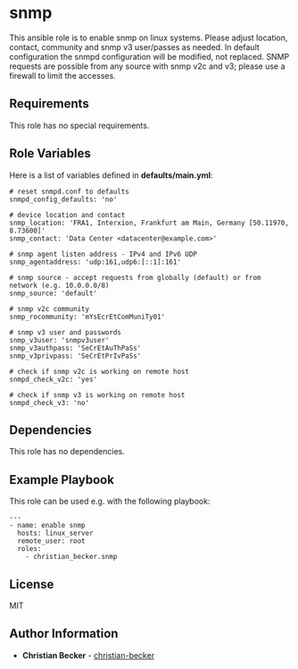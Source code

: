 snmp
====

This ansible role is to enable snmp on linux systems.
Please adjust location, contact, community and snmp v3 user/passes as needed.
In default configuration the snmpd configuration will be modified, not replaced. SNMP requests are possible from any source with snmp v2c and v3; please use a firewall to limit the accesses. 


Requirements
------------

This role has no special requirements.


Role Variables
--------------

Here is a list of variables defined in **defaults/main.yml**: 

```
# reset snmpd.conf to defaults
snmpd_config_defaults: 'no'

# device location and contact
snmp_location: 'FRA1, Interxion, Frankfurt am Main, Germany [50.11970, 8.73600]'
snmp_contact: 'Data Center <datacenter@example.com>'

# snmp agent listen address - IPv4 and IPv6 UDP
snmp_agentaddress: 'udp:161,udp6:[::1]:161'

# snmp source - accept requests from globally (default) or from network (e.g. 10.0.0.0/8)
snmp_source: 'default'

# snmp v2c community
snmp_rocommunity: 'mYsEcrEtComMuniTy01'

# snmp v3 user and passwords
snmp_v3user: 'snmpv3user'
snmp_v3authpass: 'SeCrEtAuThPaSs'
snmp_v3privpass: 'SeCrEtPrIvPaSs'

# check if snmp v2c is working on remote host
snmpd_check_v2c: 'yes'

# check if snmp v3 is working on remote host
snmpd_check_v3: 'no'
```


Dependencies
------------

This role has no dependencies.


Example Playbook
----------------

This role can be used e.g. with the following playbook:
```
---
- name: enable snmp
  hosts: linux_server
  remote_user: root
  roles:
    - christian_becker.snmp
```


License
-------

MIT


Author Information
------------------

* **Christian Becker** - [christian-becker](https://github.com/christian-becker)  

